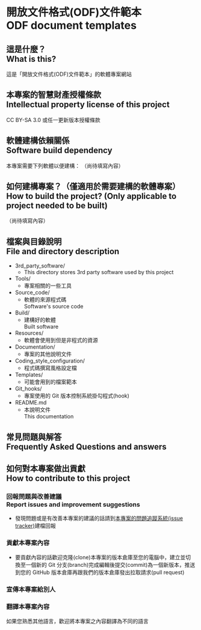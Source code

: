 # 開放文件格式(ODF)文件範本<br />ODF document templates

## 這是什麼？<br />What is this?
這是「開放文件格式(ODF)文件範本」的軟體專案網站

## 本專案的智慧財產授權條款<br />Intellectual property license of this project
CC BY-SA 3.0 或任一更新版本授權條款

## 軟體建構依賴關係<br />Software build dependency
本專案需要下列軟體以便建構：
（尚待填寫內容）

## 如何建構專案？（僅適用於需要建構的軟體專案）<br />How to build the project?  (Only applicable to project needed to be built)
（尚待填寫內容）

## 檔案與目錄說明<br />File and directory description
* 3rd_party_software/
	* This directory stores 3rd party software used by this project
* Tools/
	* 專案相關的一些工具
* Source_code/
    * 軟體的來源程式碼  
      Software's source code
* Build/
    * 建構好的軟體  
      Built software
* Resources/
	* 軟體會使用到但是非程式的資源
* Documentation/
	* 專案的其他說明文件
* Coding_style_configuration/
	* 程式碼撰寫風格設定檔
* Templates/
	* 可能會用到的檔案範本
* Git_hooks/
	* 專案使用的 Git 版本控制系統掛勾程式(hook)
* README.md
	* 本說明文件  
	  This documentation

## 常見問題與解答<br />Frequently Asked Questions and answers

## 如何對本專案做出貢獻<br />How to contribute to this project
### 回報問題與改善建議<br />Report issues and improvement suggestions
* 發現問題或是有改善本專案的建議的話請到[本專案的問題追蹤系統(issue tracker)](../../issues)建檔回報

### 貢獻本專案內容
* 要貢獻內容的話歡迎克隆(clone)本專案的版本倉庫至您的電腦中，建立並切換至一個新的 Git 分支(branch)完成編輯後提交(commit)為一個新版本，推送到您的 GitHub 版本倉庫再跟我們的版本倉庫發出拉取請求(pull request)

### 宣傳本專案給別人

### 翻譯本專案內容
如果您熟悉其他語言，歡迎將本專案之內容翻譯為不同的語言
